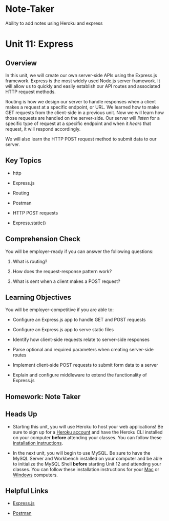 # Note-Taker
Ability to add notes using Heroku and express 

# Unit 11: Express

## Overview

In this unit, we will create our own server-side APIs using the Express.js framework. Express is the most widely used Node.js server framework. It will allow us to quickly and easily establish our API routes and associated HTTP request methods.

Routing is how we design our server to handle responses when a client makes a request at a specific endpoint, or URL. We learned how to make GET requests from the client-side in a previous unit. Now we will learn how those requests are handled on the server-side. Our server will _listen_ for a specific type of request at a specific endpoint and when it _hears_ that request, it will respond accordingly.

We will also learn the HTTP POST request method to submit data to our server.

## Key Topics

* http

* Express.js

* Routing

* Postman

* HTTP POST requests

* Express.static()

## Comprehension Check

You will be employer-ready if you can answer the following questions:

1. What is routing?

2. How does the request-response pattern work?

3. What is sent when a client makes a POST request?

## Learning Objectives

You will be employer-competitive if you are able to:

* Configure an Express.js app to handle GET and POST requests

* Configure an Express.js app to serve static files

* Identify how client-side requests relate to server-side responses

* Parse optional and required parameters when creating server-side routes

* Implement client-side POST requests to submit form data to a server

* Explain and configure middleware to extend the functionality of Express.js

## Homework: Note Taker



## Heads Up

* Starting this unit, you will use Heroku to host your web applications! Be sure to sign up for a [Heroku account](https://signup.heroku.com/) and have the Heroku CLI installed on your computer **before** attending your classes. You can follow these [installation instructions](./04-Important/heroku-install.md).

* In the next unit, you will begin to use MySQL. Be sure to have the MySQL Server and Workbench installed on your computer and be able to initialize the MySQL Shell **before** starting Unit 12 and attending your classes. You can follow these installation instructions for your [Mac](./04-Important/mysql-mac-guide.md) or [Windows](./04-Important/mysql-windows-guide.md) computers.

## Helpful Links

* [Express.js](https://expressjs.com/)

* [Postman](https://www.getpostman.com/)
